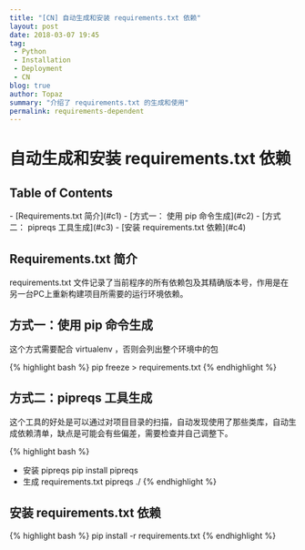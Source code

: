 ```yaml
---
title: "[CN] 自动生成和安装 requirements.txt 依赖"
layout: post
date: 2018-03-07 19:45
tag:
 - Python
 - Installation
 - Deployment
 - CN
blog: true
author: Topaz
summary: "介绍了 requirements.txt 的生成和使用"
permalink: requirements-dependent
---
```

<h1 class="title"> 自动生成和安装 requirements.txt 依赖 </h1>

<h2> Table of Contents </h2>
- [Requirements.txt 简介](#c1)
- [方式一： 使用 pip 命令生成](#c2)
- [方式二： pipreqs 工具生成](#c3)
- [安装 requirements.txt 依赖](#c4)



<h2 id="c1"> Requirements.txt 简介 </h2>
 requirements.txt 文件记录了当前程序的所有依赖包及其精确版本号，作用是在另一台PC上重新构建项目所需要的运行环境依赖。

<h2 id="c2"> 方式一：使用 pip 命令生成 </h2>
这个方式需要配合 virtualenv ，否则会列出整个环境中的包

{% highlight bash %}
pip freeze > requirements.txt
{% endhighlight %}

<h2 id="c3"> 方式二：pipreqs 工具生成 </h2>

这个工具的好处是可以通过对项目目录的扫描，自动发现使用了那些类库，自动生成依赖清单，缺点是可能会有些偏差，需要检查并自己调整下。

{% highlight bash %}
- 安装 pipreqs
 pip install pipreqs
- 生成 requirements.txt
 pipreqs ./
{% endhighlight %}

<h2 id="c4"> 安装 requirements.txt 依赖 </h2>
{% highlight bash %}
 pip install -r requirements.txt
{% endhighlight %}
